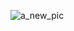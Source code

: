 ![a_new_pic](https://us.vcdn.net/5019796/uploads/FileUpload/eb/44f317f8850ba74b64ba47b02d1baex.png)

